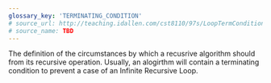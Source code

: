 ```yaml
---
glossary_key: 'TERMINATING_CONDITION'
# source_url: http://teaching.idallen.com/cst8110/97s/LoopTermConditions.html
# source_name: TBD
---
```


The definition of the circumstances by which a recusrive algorithm should from its recursive operation. Usually, an alogirthm will contain a terminating condition to prevent a case of an Infinite Recursive Loop.
